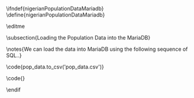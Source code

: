 \ifndef{nigerianPopulationDataMariadb}
\define{nigerianPopulationDataMariadb}

\editme

\subsection{Loading the Population Data into the MariaDB}

\notes{We can load the data into MariaDB using the following sequence of SQL..}

\code{pop_data.to_csv('pop_data.csv')}

\code{}


\endif

